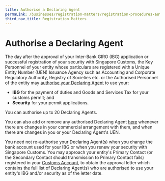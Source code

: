```yaml
---
title: Authorise a Declaring Agent
permaLink: /businesses/registration-matters/registration-procedures-authorise-a-declaring-agent
third_nav_title: Registration Matters
---
```


# Authorise a Declaring Agent

The day after the approval of your Inter-Bank GIRO (IBG) application or successful registration of your security with Singapore Customs, the Key Personnel of your entity whose particulars are registered with a Unique Entity Number (UEN) Issuance Agency such as Accounting and Corporate Regulatory Authority, Registry of Societies etc. or the Authorised Personnel of the entity may  [authorise your Declaring Agent](https://www.tradenet.gov.sg/TN41EFORM/tdsui/authdeclaringagent/addanddelete.do?doAction=INITIALIZE&APPLICATION_ID=TXWP)  to use your:

-   **IBG** for the payment of duties and Goods and Services Tax for your customs permit; and
-   **Security** for your permit applications.

You can authorise up to 20 Declaring Agents.

You can also add or remove any authorised Declaring Agent  [here](https://www.tradenet.gov.sg/TN41EFORM/tdsui/authdeclaringagent/addanddelete.do?doAction=INITIALIZE&APPLICATION_ID=TXWP)  whenever there are changes in your commercial arrangement with them, and when there are changes in you or your Declaring Agent's UEN.

You need not re-authorise your Declaring Agent(s) when you change the bank account used for your IBG or when you renew your security with Singapore Customs. You may approach your entity's Primary Contact (or the Secondary Contact should transmission to Primary Contact fails) registered in your  [Customs Account](https://www.tradenet.gov.sg/TN41EFORM/tds/sp/splogin.do?action=init_acct), to obtain the approval letter which contains the full list of Declaring Agent(s) who are authorised to use your entity's IBG and/or security as of the letter date.
